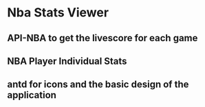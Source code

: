 # Nba Stats Viewer 

## API-NBA to get the livescore for each game

## NBA Player Individual Stats 

## antd for icons and the basic design of the application

<!-- ! Deleting the src folder and creating a new instance of the src folder -->

<!-- ! setting up indexjs and app.js files in src  -->

<!-- ! installing dependencies -->

<!-- ! breaking the home page into 3 main sections, navbar, main and footer -->

<!-- * building the navbar -->

<!-- * rafce navbar, install dependencies, install icons -->

<!-- * creating a logo, menu options and a button for mobile toggle abilities -->

<!-- ! App.css file for basic styling of the page -->


<!-- * importing navbar to app component -->

<!-- * creating a way to house all component imports in one file rather than having to import them in the app component -->

